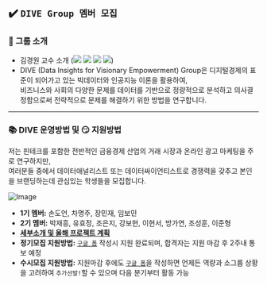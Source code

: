 ## ✔️ `DIVE Group 멤버 모집`

### :office: 그룹 소개
- 김경원 교수 소개 (<a href="https://sites.google.com/view/thekimk" target="_blank"><img src="https://img.shields.io/badge/Homepage-4285F4?style=flat-square&logo=Google&logoColor=white"/></a> <a href="https://scholar.google.com/citations?hl=ko&user=nHPe-4UAAAAJ&view_op=list_works&sortby=pubdate" target="_blank"><img src="https://img.shields.io/badge/Google Scholar-4285F4?style=flat-square&logo=Google Scholar&logoColor=white"/></a> <a href="https://www.youtube.com/channel/UCEYxJNI5dhnn_CdC9BEWTuA" target="_blank"><img src="https://img.shields.io/badge/YouTube-FF0000?style=flat-square&logo=YouTube&logoColor=white"/></a> <a href="https://github.com/thekimk" target="_blank"><img src="https://img.shields.io/badge/Github-181717?style=flat-square&logo=Github&logoColor=white"/></a>)
- DIVE (Data Insights for Visionary Empowerment) Group은 디지털경제의 표준이 되어가고 있는 빅데이터와 인공지능 이론을 활용하여,     
비즈니스와 사회의 다양한 문제를 데이터를 기반으로 정량적으로 분석하고 의사결정함으로써 전략적으로 문제를 해결하기 위한 방법을 연구합니다.    

---

### :books: DIVE 운영방법 및 :smirk: 지원방법

저는 핀테크를 포함한 전반적인 금융경제 산업의 거래 시장과 온라인 광고 마케팅을 주로 연구하지만,     
여러분들 중에서 데이터애널리스트 또는 데이터싸이언티스트로 경쟁력을 갖추고 본인을 브랜딩하는데 관심있는 학생들을 모집합니다.     

![Image](https://github.com/user-attachments/assets/f876ba27-0a6e-470f-973a-df459c4a49c9)

- **1기 멤버:** 손도언, 차명주, 장민재, 임보민
- **2기 멤버:** 박재흥, 유효정, 조은지, 강보현, 이현서, 방가연, 조성훈, 이준형
- [**세부소개 및 올해 프로젝트 계획**](https://github.com/thekimk/DEBA-Research/blob/main/%5B[Document]%5D/DEBA_Introduction_20250101.pdf)
- **정기모집 지원방법:** [`구글 폼`](https://docs.google.com/forms/d/e/1FAIpQLScWGLWgGfGMFT8fkvSRSA-bgmcd6IUw1TA234tH05XEQOQCzw/viewform) 작성시 지원 완료되며, 합격자는 지원 마감 후 2주내 통보 예정
- **수시모집 지원방법:** 지원마감 후에도 [`구글 폼`](https://docs.google.com/forms/d/e/1FAIpQLScWGLWgGfGMFT8fkvSRSA-bgmcd6IUw1TA234tH05XEQOQCzw/viewform)을 작성하면 언제든 역량과 소그룹 상황을 고려하여 `추가선발!`할 수 있으며 다음 분기부터 활동 가능
